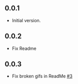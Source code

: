 ## 0.0.1

- Initial version.

## 0.0.2

- Fix Readme

## 0.0.3

- Fix broken gifs in ReadMe [#3](https://github.com/woltapp/wolt_modal_sheet/pull/3)